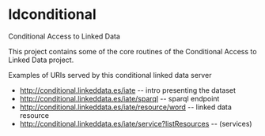 # ldconditional
Conditional Access to Linked Data

This project contains some of the core routines of the Conditional Access to Linked Data project.

Examples of URIs served by this conditional linked data server
 * http://conditional.linkeddata.es/iate                              -- intro presenting the dataset
 * http://conditional.linkeddata.es/iate/sparql              		  -- sparql endpoint
 * http://conditional.linkeddata.es/iate/resource/word                -- linked data resource
 * http://conditional.linkeddata.es/iate/service?listResources        -- (services)